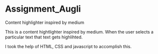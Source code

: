 # Assignment_Augli
Content highlighter inspired by medium

This is a content hightlighter inspired by medium. When the user selects a particular text that text gets highlihted.

I took the help of HTML, CSS and javascript to accomplish this.
